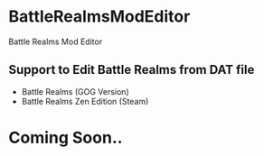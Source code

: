 # BattleRealmsModEditor
Battle Realms Mod Editor


## Support to Edit Battle Realms from DAT file
- Battle Realms (GOG Version)
- Battle Realms Zen Edition (Steam)

# Coming Soon..

